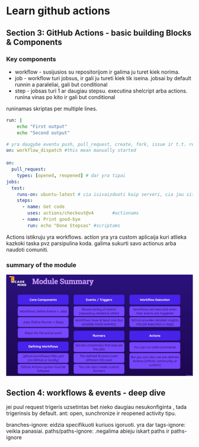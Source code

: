 # Learn github actions
## Section 3: GitHub Actions - basic building Blocks & Components 
### Key components
- workflow - susijusios su repositorijom ir galima ju turet kiek norima.
- job - workflow turi jobsus, ir gali ju tureti kiek tik iseina. jobsai by default runnin a paraleliai, gali but conditional
- step - jobsas turi 1 ar daugiau stepsu. executina shelcript arba actions. runina vinas po kito ir gali but conditional

runinamas skriptas per multiple lines.
```sh
run: |
    echo "First output"
    echo "Second output"
```

```yaml
# yra daugybe eventu push, pull_request, create, fork, issue ir t.t. repository_dispache, schedule, workwlow_call skaityti spec ka daro kuri https://docs.github.com/en/actions/reference/events-that-trigger-workflows
on: workflow_dispatch #this mean manually started

on:
  pull_request:
    types: [opened, reopened] # dar yra tipai
jobs:
  test:
    runs-on: ubuntu-latest # cia isivaizduoti kaip serveri, cia jau sitam runeryje node js instaliuota tai zinoma is spec jei nebutu reiktu tada naudoti kita stepsa ir ieskoti set up node js actiono market place.
    steps:
      - name: Get code
        uses: actions/checkout@v4       #actionams
      - name: Print good-bye
        run: echo "Done Stepsas" #scriptams
```

Actions istikruju yra workflows. action yra yra custom aplicaija kuri atlieka kazkoki taska pvz parsipulina koda. galima sukurti savo actionus arba naudoti comuniti.

### summary of the module 
![alt text](image.png) 

## Section 4: workflows & events - deep dive

jei puul request trigeris uzsetintas bet nieko daugiau nesukonfiginta , tada trigerinsis by default. ant: open, sunchronize ir reopened activity tipu.

branches-ignore: eidzia specifikuoti kuriuos igoruoti. yra dar tags-ignore: veikia panasiai. paths/paths-ignore: .negalima abieju iskart paths ir paths-ignore